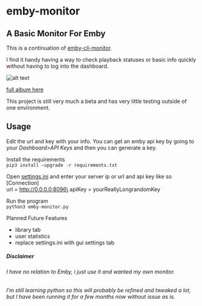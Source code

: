 # emby-monitor
## A Basic Monitor For Emby

This is a continuation of [emby-cli-monitor](https://github.com/codanaut/emby-cli-monitor).

I find it handy having a way to check playback statuses or basic info quickly without having to log into the dashboard.


![alt text](https://i.imgur.com/S9UhBVA.png)
 
[full album here](https://imgur.com/a/UZ4haSq)

This project is still very much a beta and has very little testing outside of one environment. 

## Usage
Edit the url and key with your info. You can get an emby api key by going to your *Dashboard>API Keys* and then you can generate a key. 


Install the requirements\
`pip3 install –upgrade -r requirements.txt`

Open [settings.ini](settings.ini) and enter your server ip or url and api key like so\
[Connection]\
url = http://0.0.0.0:8096\
apiKey = yourReallyLongrandomKey

Run the program\
`python3 emby-monitor.py`



Planned Future Features
- library tab
- user statistics
- replace settings.ini with gui settings tab

##### Disclaimer
###### I have no relation to Emby, i just use it and wanted my own monitor. 
###### I’m still learning python so this will probably be refined and tweaked a lot, but I have been running it for a few months now without issue as is. 